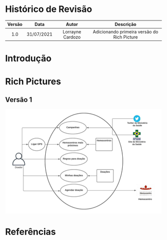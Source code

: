 # Histórico de Revisão
Versão | Data | Autor | Descrição
:-:|:-:|:-:|:-:
1.0 | 31/07/2021 | Lorrayne Cardozo | Adicionando primeira versão do Rich Picture

# Introdução

# Rich Pictures
## Versão 1
<img src="../images/richPicture.jpeg" width="600">

# Referências